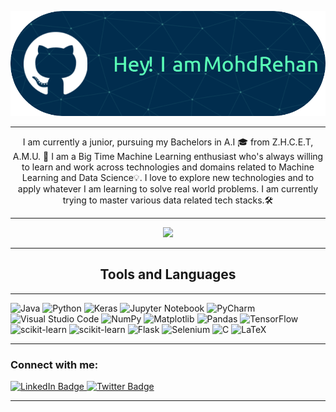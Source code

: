 ![Header](./github2.png)
<hr/>
<p align='center'>
  I am currently a junior, pursuing my Bachelors in A.I 🎓 from Z.H.C.E.T, A.M.U. 🏢 I am a Big Time Machine Learning enthusiast who's always willing to learn and work across technologies and domains related to Machine Learning and Data Science💡. I love to explore new technologies and to apply whatever I am learning to solve real world problems. I am currently trying to master various data related tech stacks.🛠
</p>
<hr/>
  
<!-- [![GitHub Streak](http://github-readme-streak-stats.herokuapp.com?user=Reyan-786&theme=python-dark)](https://git.io/streak-stats) -->
<div align ='center'>
<img src='http://github-readme-streak-stats.herokuapp.com?user=Reyan-786&theme=python-dark'/>
</div>
<hr/>


<h2 align='center'>Tools and Languages</h2>
<hr/>

![Java](https://img.shields.io/badge/java-%23ED8B00.svg?style=for-the-badge&logo=openjdk&logoColor=white) ![Python](https://img.shields.io/badge/python-3670A0?style=for-the-badge&logo=python&logoColor=ffdd54) ![Keras](https://img.shields.io/badge/Keras-%23D00000.svg?style=for-the-badge&logo=Keras&logoColor=white)  ![Jupyter Notebook](https://img.shields.io/badge/jupyter-%23FA0F00.svg?style=for-the-badge&logo=jupyter&logoColor=white) ![PyCharm](https://img.shields.io/badge/pycharm-143?style=for-the-badge&logo=pycharm&logoColor=black&color=black&labelColor=green)![Visual Studio Code](https://img.shields.io/badge/Visual%20Studio%20Code-0078d7.svg?style=for-the-badge&logo=visual-studio-code&logoColor=white)
![NumPy](https://img.shields.io/badge/numpy-%23013243.svg?style=for-the-badge&logo=numpy&logoColor=white) ![Matplotlib](https://img.shields.io/badge/Matplotlib-%23ffffff.svg?style=for-the-badge&logo=Matplotlib&logoColor=black) ![Pandas](https://img.shields.io/badge/pandas-%23150458.svg?style=for-the-badge&logo=pandas&logoColor=white) ![TensorFlow](https://img.shields.io/badge/TensorFlow-%23FF6F00.svg?style=for-the-badge&logo=TensorFlow&logoColor=white) ![scikit-learn](https://img.shields.io/badge/scikit--learn-%23F7931E.svg?style=for-the-badge&logo=scikit-learn&logoColor=white) ![scikit-learn](https://img.shields.io/badge/scikit--learn-%23F7931E.svg?style=for-the-badge&logo=scikit-learn&logoColor=white)
![Flask](https://img.shields.io/badge/flask-%23000.svg?style=for-the-badge&logo=flask&logoColor=white) ![Selenium](https://img.shields.io/badge/-selenium-%43B02A?style=for-the-badge&logo=selenium&logoColor=white) 	![C](https://img.shields.io/badge/c-%2300599C.svg?style=for-the-badge&logo=c&logoColor=white) ![LaTeX](https://img.shields.io/badge/latex-%23008080.svg?style=for-the-badge&logo=latex&logoColor=white)
<hr/>

<!-- <p align="left">
<a href="https://twitter.com/AbidinReyan" target="blank"><img align="center" src="https://cdn.jsdelivr.net/npm/simple-icons@3.0.1/icons/twitter.svg" alt="" height="30" width="40" /></a>
<a href="https://www.linkedin.com/in/mohd-rehan-3744b6194/" target="blank"><img align="center" src="https://cdn.jsdelivr.net/npm/simple-icons@3.0.1/icons/linkedin.svg" alt="" height="30" width="40" /></a>
<a href="https://www.quora.com/profile/Reyan-Abidin" target="blank"><img align="center" src="https://cdn.jsdelivr.net/npm/simple-icons@3.0.1/icons/quora.svg" alt="" height="30" width="40" /></a>
</p> -->
<h3 align="left">Connect with me:</h3>
<div id="badges">
  <a href="https://www.linkedin.com/in/mohd-rehan-3744b6194/">
    <img src="https://img.shields.io/badge/LinkedIn-blue?style=for-the-badge&logo=linkedin&logoColor=white" alt="LinkedIn Badge"/>
  </a>
<!--   <a href="">
    <img src="https://img.shields.io/badge/Quora-red?style=for-the-badge&logo=youtube&logoColor=white" alt="Quora Badge"/>
  </a> -->
  <a href="https://twitter.com/AbidinReyan">
    <img src="https://img.shields.io/badge/Twitter-blue?style=for-the-badge&logo=twitter&logoColor=white" alt="Twitter Badge"/>
  </a>
</div>
<hr/>

